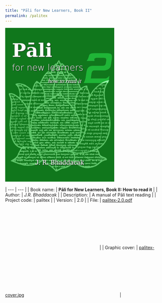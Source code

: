 ```yaml
---
title: "Pāli for New Learners, Book II"
permalink: /palitex
---
```


![PNL2](/assets/images/palitex-cover.jpg)

| --- | --- |
| Book name: | **Pāli for New Learners, Book II: How to read it** |
| Author: | *J.R. Bhaddacak* |
| Description: | A manual of Pāli text reading |
| Project code: | palitex |
| Version: | 2.0 |
| File: | [palitex-2.0.pdf](https://drive.google.com/file/d/1420XPxTmfUjOs5GfUcbqX2b54Ja1DYnb/view?usp=sharing) <svg class="icon"><use xlink:href="/assets/fontawesome/custom.svg#google-drive"></use></svg> |
| Graphic cover: | [palitex-cover.jpg](https://drive.google.com/file/d/1z5VOcjhUpQhwSuG_1AQEtZdKsrk61Z0s/view?usp=sharing) <svg class="icon"><use xlink:href="/assets/fontawesome/custom.svg#google-drive"></use></svg> |
